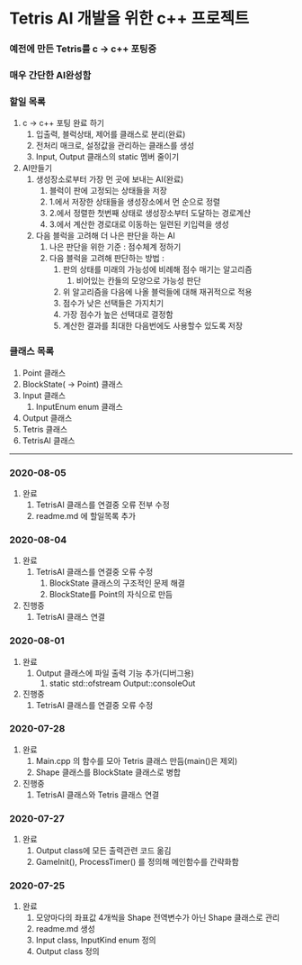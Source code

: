 # Tetris AI 개발을 위한 c++ 프로젝트

### 예전에 만든 Tetris를 c -> c++ 포팅중
### 매우 간단한 AI완성함
### 할일 목록

1. c -> c++ 포팅 완료 하기
    1. 입출력, 블럭상태, 제어를 클래스로 분리(완료)
    1. 전처리 매크로, 설정값을 관리하는 클래스를 생성
    1. Input, Output 클래스의 static 멤버 줄이기
1. AI만들기
    1. 생성장소로부터 가장 먼 곳에 보내는 AI(완료)
        1. 블럭이 판에 고정되는 상태들을 저장
        1. 1.에서 저장한 상태들을 생성장소에서 먼 순으로 정렬
        1. 2.에서 정렬한 첫번째 상태로 생성장소부터 도달하는 경로계산
        1. 3.에서 계산한 경로대로 이동하는 일련된 키입력을 생성
    1. 다음 블럭을 고려해 더 나은 판단을 하는 AI
        1. 나은 판단을 위한 기준 : 점수체계 정하기
        1. 다음 블럭을 고려해 판단하는 방법 :
            1. 판의 상태를 미래의 가능성에 비례해 점수 매기는 알고리즘
                1. 비어있는 칸들의 모양으로 가능성 판단
            1. 위 알고리즘을 다음에 나올 블럭들에 대해 재귀적으로 적용
            1. 점수가 낮은 선택들은 가지치기
            1. 가장 점수가 높은 선택대로 결정함
            1. 계산한 결과를 최대한 다음번에도 사용할수 있도록 저장

### 클래스 목록

1. Point 클래스
1. BlockState( -> Point) 클래스
1. Input 클래스
    1. InputEnum enum 클래스
1. Output 클래스
1. Tetris 클래스
1. TetrisAI 클래스

<hr>

### 2020-08-05
1. 완료
    1. TetrisAI 클래스를 연결중 오류 전부 수정
    1. readme.md 에 할일목록 추가

### 2020-08-04
1. 완료
    1. TetrisAI 클래스를 연결중 오류 수정
        1. BlockState 클래스의 구조적인 문제 해결
        1. BlockState를 Point의 자식으로 만듬
1. 진행중
    1. TetrisAI 클래스 연결

### 2020-08-01
1. 완료
    1. Output 클래스에 파일 출력 기능 추가(디버그용)
        1. static std::ofstream Output::consoleOut
1. 진행중
    1. TetrisAI 클래스를 연결중 오류 수정

### 2020-07-28
1. 완료
    1. Main.cpp 의 함수를 모아 Tetris 클래스 만듬(main()은 제외)
    1. Shape 클래스를 BlockState 클래스로 병합
1. 진행중
    1. TetrisAI 클래스와 Tetris 클래스 연결

### 2020-07-27
1. 완료
    1. Output class에 모든 출력관련 코드 옮김
    1. GameInit(), ProcessTimer() 를 정의해 메인함수를 간략화함

### 2020-07-25
1. 완료
    1. 모양마다의 좌표값 4개씩을 Shape 전역변수가 아닌 Shape 클래스로 관리
    1. readme.md 생성
    1. Input class, InputKind enum 정의
    1. Output class 정의